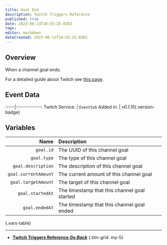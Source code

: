 ```yaml
---
title: Goal End
description: Twitch Triggers Reference
published: true
date: 2023-06-13T10:55:25.036Z
tags: 
editor: markdown
dateCreated: 2023-06-13T10:55:25.036Z
---
```


## Overview
When a channel goal ends.

For a detailed guide about Twitch see [this page](/Platforms/Twitch).

## Event Data
:----|:------------:
Twitch Service: | `EventSub`
Added in: | *v0.1.15*{.version-badge}

## Variables
Name | Description
----:|:------------
`goal.id` | The UUID of this channel goal
`goal.type` | The type of this channel goal
`goal.description` | The description of this channel goal
`goal.currentAmount` | The current amount of this channel goal
`goal.targetAmount` | The target of this channel goal
`goal.startedAt` | The timestamp that this channel goal started
`goal.endedAt` | The timestamp that this channel goal ended
{.vars-table}

---

- [<i class="mdi mdi-chevron-left"></i>**Twitch Triggers Reference *Go Back***](/Triggers/Twitch)
{.btn-grid .my-5}